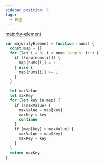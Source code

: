 ```yaml
---
sidebar_position: 9
tags:
  - 算法
---
```


[majority-element](https://leetcode.com/problems/majority-element/)

```js
var majorityElement = function (nums) {
  const map = {}
  for (let i = 0; i < nums.length; i++) {
    if (!map[nums[i]]) {
      map[nums[i]] = 1
    } else {
      map[nums[i]] += 1
    }
  }

  let maxValue
  let maxKey
  for (let key in map) {
    if (!maxValue) {
      maxValue = map[key]
      maxKey = key
      continue
    }
    if (map[key] > maxValue) {
      maxValue = map[key]
      maxKey = key
    }
  }
  return maxKey
}
```
